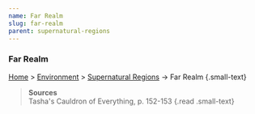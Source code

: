 ```yaml
---
name: Far Realm
slug: far-realm
parent: supernatural-regions
---
```

### Far Realm
[Home](dm-operations-center) > [Environment](environment) > [Supernatural Regions](supernatural-regions) -> Far Realm {.small-text}

> **Sources** <br/>
> Tasha's Cauldron of Everything, p. 152-153
{.read .small-text}
